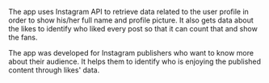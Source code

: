 The app uses Instagram API to retrieve data related to the user profile in order to show his/her full name and profile picture. It also gets data about the likes to identify who liked every post so that it can count that and show the fans.

The app was developed for Instagram publishers who want to know more about their audience. It helps them to identify who is enjoying the published content through likes' data.
